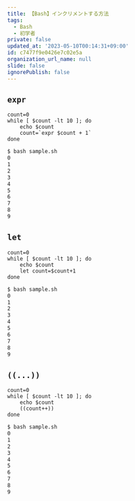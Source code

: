 ```yaml
---
title: 【Bash】インクリメントする方法
tags:
  - Bash
  - 初学者
private: false
updated_at: '2023-05-10T00:14:31+09:00'
id: c7477f9e0426e7c02e5a
organization_url_name: null
slide: false
ignorePublish: false
---
```

## `expr`

```sh:expr
count=0
while [ $count -lt 10 ]; do
	echo $count
	count=`expr $count + 1`
done
```

```bash
$ bash sample.sh
0
1
2
3
4
5
6
7
8
9
```

## `let`
```sh:let
count=0
while [ $count -lt 10 ]; do
	echo $count
	let count=$count+1
done
```
```bash
$ bash sample.sh
0
1
2
3
4
5
6
7
8
9
```



## `((...))`

```sh:((...))
count=0
while [ $count -lt 10 ]; do
	echo $count
    ((count++))
done
```
```bash
$ bash sample.sh
0
1
2
3
4
5
6
7
8
9
```
